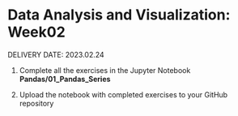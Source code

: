 # Data Analysis and Visualization: Week02

DELIVERY DATE: 2023.02.24

1) Complete all the exercises in the Jupyter Notebook **Pandas/01_Pandas_Series**

2) Upload the notebook with completed exercises to your GitHub repository
